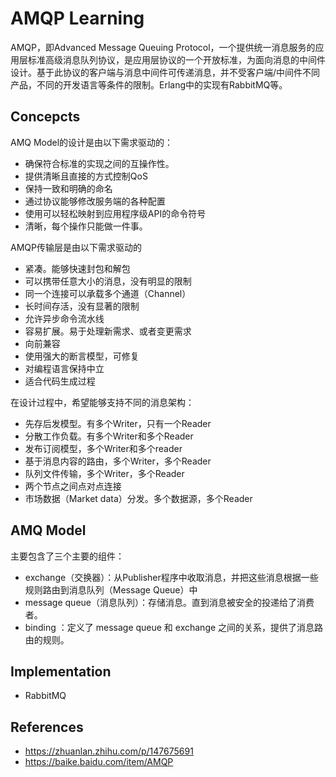 # AMQP Learning

AMQP，即Advanced Message Queuing Protocol，一个提供统一消息服务的应用层标准高级消息队列协议，是应用层协议的一个开放标准，为面向消息的中间件设计。基于此协议的客户端与消息中间件可传递消息，并不受客户端/中间件不同产品，不同的开发语言等条件的限制。Erlang中的实现有RabbitMQ等。

## Concepcts
AMQ Model的设计是由以下需求驱动的：
- 确保符合标准的实现之间的互操作性。
- 提供清晰且直接的方式控制QoS
- 保持一致和明确的命名
- 通过协议能够修改服务端的各种配置
- 使用可以轻松映射到应用程序级API的命令符号
- 清晰，每个操作只能做一件事。

AMQP传输层是由以下需求驱动的
- 紧凑。能够快速封包和解包
- 可以携带任意大小的消息，没有明显的限制
- 同一个连接可以承载多个通道（Channel）
- 长时间存活，没有显著的限制
- 允许异步命令流水线
- 容易扩展。易于处理新需求、或者变更需求
- 向前兼容
- 使用强大的断言模型，可修复
- 对编程语言保持中立
- 适合代码生成过程

在设计过程中，希望能够支持不同的消息架构：
- 先存后发模型。有多个Writer，只有一个Reader
- 分散工作负载。有多个Writer和多个Reader
- 发布订阅模型，多个Writer和多个reader
- 基于消息内容的路由，多个Writer，多个Reader
- 队列文件传输，多个Writer，多个Reader
- 两个节点之间点对点连接
- 市场数据（Market data）分发。多个数据源，多个Reader

## AMQ Model
主要包含了三个主要的组件：
- exchange（交换器）：从Publisher程序中收取消息，并把这些消息根据一些规则路由到消息队列（Message Queue）中
- message queue（消息队列）：存储消息。直到消息被安全的投递给了消费者。
- binding ：定义了 message queue 和 exchange 之间的关系，提供了消息路由的规则。

## Implementation
- RabbitMQ

## References
- https://zhuanlan.zhihu.com/p/147675691
- https://baike.baidu.com/item/AMQP